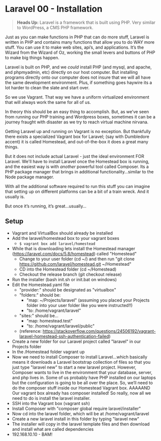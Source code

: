 # Laravel 00 - Installation #

> **Heads Up:** Laravel is a framework that is built using PHP. Very similar to WordPress, a CMS  PHP framework.

Just as you can make functions in PHP that can do more stuff, Laravel is written in PHP and contains many functions that allow you to do WAY more stuff. You can use it to make web sites, api’s, and applications. It’s the Wizard from the Wizard of Oz, working the small levers and buttons of PHP to make big things happen.

Laravel is built on PHP, and we *could* install PHP (and mysql, and apache, and phpmyadmin, etc) directly on our host computer. But installing programs directly onto our computer does not insure that we will all have the same development environment. Plus, if something goes haywire its a lot harder to clean the slate and start over.

So we use Vagrant. That way we have a uniform virtualized environment that will always work the same for all of us.

In theory this should be an easy thing to accomplish. But, as we’ve seen from running our PHP training and Wordpress boxes, sometimes it can be a journey fraught with disaster as we try to reach virtual machine nirvana.

Getting Laravel up and running on Vagrant is no exception. But thankfully there exists a specialized Vagrant box for Laravel; (say with Dumbledore accent) it is called Homestead, and out-of-the-box it does a great many things.

But it does not include actual Laravel - just the ideal environment FOR Laravel. We'll have to install Laravel once the Homestead box is running, and the easiest way is with *another* powerful tool called Composer. Its a PHP package manager that brings in additional functionality…similar to the Node package manager.

With all the additional software required to run this stuff you can imagine that setting up on different platforms can be a bit of a train wreck. And it usually is.

But once it’s running, it’s great…usually…

## Setup ##

- Vagrant and VirtualBox should already be installed
- Add the laravel/homestead box to your vagrant boxes
  - ```$ vagrant box add laravel/homestead```
- While that is downloading lets install the Homestead manager (https://laravel.com/docs/5.8/homestead) called "Homestead"
    - Change to your user folder (cd ~/) and then run "git clone https://github.com/laravel/homestead.git ~/Homestead"
    - CD into the Homestead folder (cd ~/Homestead)
    - Checkout the release branch (git checkout release)
- Run the installer (bash init.sh or init.bat on windows)
- Edit the Homestead.yaml file
    - "provider:" should be designated as "virtualbox"
    - "folders:" should be:
        - "map: ~/Projects/laravel" (assuming you placed your Projects folder into your user folder like you were instructed!!)
        - "to: /home/vagrant/laravel"
    - "sites:" should be…
        - "map: homestead.test"
        - "to: /home/vagrant/laravel/public"
    - (reference: https://stackoverflow.com/questions/24506192/vagrant-laravel-homestead-ssh-authentication-failed)
- Create a new folder for our Laravel project called "laravel" in our Projects folder
- In the /Homestead folder vagrant up
- Now we need to install Composer to install Laravel…which basically means it downloads a Laravel bootstrap collection of files so that you just type "laravel new" to start a new laravel project. However, Composer wants to live in the environment that your database, server, and php lives in. Some of us probably have PHP installed on our laptops but the configuration is going to be all over the place. So, we’ll need to do the composer stuff inside our Homestead Vagrant box. AAAAAND Our vagrant box already has composer installed! So really, now all we need to do is install the laravel installer.
- SSH into the Vagrant box (vagrant ssh)
- Install Composer with "composer global require laravel/installer"
- Now cd into the laravel folder, which will be at /home/vagrant/laravel
- Create a new laravel install in this folder by typing "laravel new"
- The installer will copy in the laravel template files and then download and install what are called dependencies
- 192.168.10.10 - BAM!
